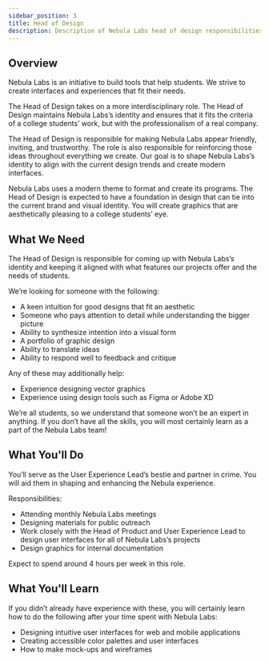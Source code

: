 ```yaml
---
sidebar_position: 3
title: Head of Design
description: Description of Nebula Labs head of design responsibilities
---
```


## Overview

Nebula Labs is an initiative to build tools that help students. We strive to create interfaces and experiences that fit their needs.

The Head of Design takes on a more interdisciplinary role. The Head of Design maintains Nebula Labs’s identity and ensures that it fits the criteria of a college students’ work, but with the professionalism of a real company.

The Head of Design is responsible for making Nebula Labs appear friendly, inviting, and trustworthy. The role is also responsible for reinforcing those ideas throughout everything we create. Our goal is to shape Nebula Labs’s identity to align with the current design trends and create modern interfaces.

Nebula Labs uses a modern theme to format and create its programs. The Head of Design is expected to have a foundation in design that can tie into the current brand and visual identity. You will create graphics that are aesthetically pleasing to a college students’ eye.

## What We Need

The Head of Design is responsible for coming up with Nebula Labs’s identity and keeping it aligned with what features our projects offer and the needs of students.

We’re looking for someone with the following:

- A keen intuition for good designs that fit an aesthetic
- Someone who pays attention to detail while understanding the bigger picture
- Ability to synthesize intention into a visual form
- A portfolio of graphic design
- Ability to translate ideas
- Ability to respond well to feedback and critique

Any of these may additionally help:

- Experience designing vector graphics
- Experience using design tools such as Figma or Adobe XD

We’re all students, so we understand that someone won’t be an expert in anything. If you don’t have all the skills, you will most certainly learn as a part of the Nebula Labs team!

## What You'll Do

You’ll serve as the User Experience Lead’s bestie and partner in crime. You will aid them in shaping and enhancing the Nebula experience.

Responsibilities:

- Attending monthly Nebula Labs meetings
- Designing materials for public outreach
- Work closely with the Head of Product and User Experience Lead to design user interfaces for all of Nebula Labs’s projects
- Design graphics for internal documentation

Expect to spend around 4 hours per week in this role.

## What You'll Learn

If you didn’t already have experience with these, you will certainly learn how to do the following after your time spent with Nebula Labs:

- Designing intuitive user interfaces for web and mobile applications
- Creating accessible color palettes and user interfaces
- How to make mock-ups and wireframes
